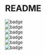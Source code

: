 # README
   ![badge](https://github.com/LilCalc/README-generator-)
   <br> 
   ![badge](https://img.shields.io/github/languages/count/LilCalc/README-generator-)
   <br>
   ![badge](https://img.shields.io/github/issues/LilCalc/README-generator-)
   <br>
   ![badge](https://img.shields.io/github/issues-closed/LilCalc/README-generator-)
   <br>
   ![badge](https://img.shields.io/github/last-commit/LilCalc/README-generator-)
   <br>
   ![badge](https://img.shields.io/badge/license-AAL-important)
  